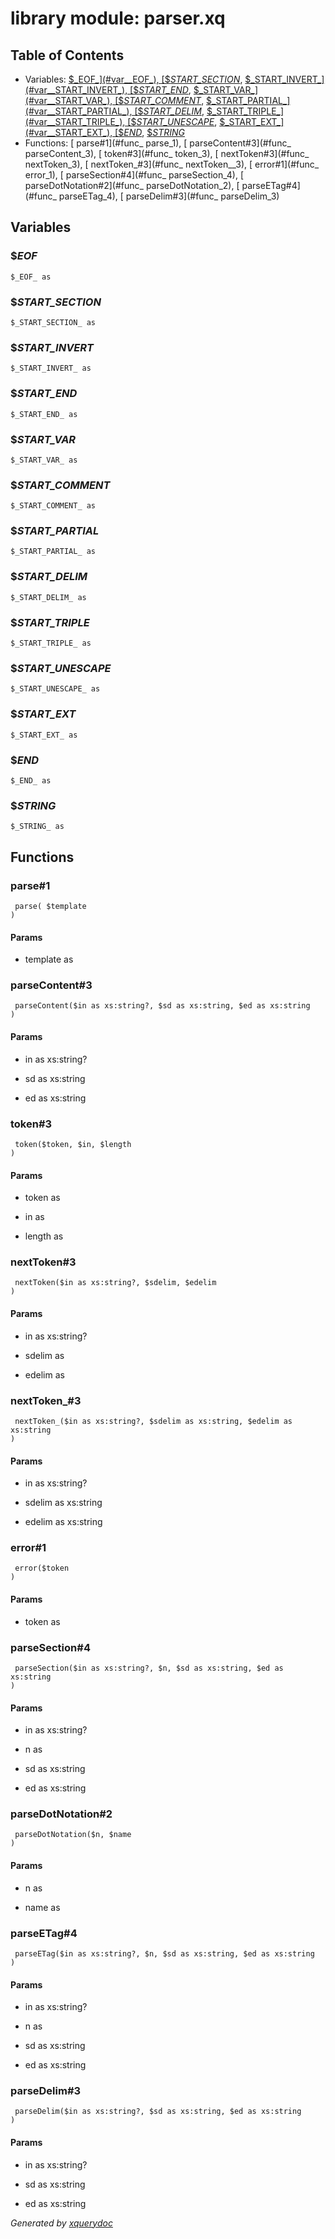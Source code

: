 # library module: parser.xq


## Table of Contents

* Variables: [$_EOF_](#var__EOF_), [$_START_SECTION_](#var__START_SECTION_), [$_START_INVERT_](#var__START_INVERT_), [$_START_END_](#var__START_END_), [$_START_VAR_](#var__START_VAR_), [$_START_COMMENT_](#var__START_COMMENT_), [$_START_PARTIAL_](#var__START_PARTIAL_), [$_START_DELIM_](#var__START_DELIM_), [$_START_TRIPLE_](#var__START_TRIPLE_), [$_START_UNESCAPE_](#var__START_UNESCAPE_), [$_START_EXT_](#var__START_EXT_), [$_END_](#var__END_), [$_STRING_](#var__STRING_)
* Functions: [ parse\#1](#func_ parse_1), [ parseContent\#3](#func_ parseContent_3), [ token\#3](#func_ token_3), [ nextToken\#3](#func_ nextToken_3), [ nextToken_\#3](#func_ nextToken__3), [ error\#1](#func_ error_1), [ parseSection\#4](#func_ parseSection_4), [ parseDotNotation\#2](#func_ parseDotNotation_2), [ parseETag\#4](#func_ parseETag_4), [ parseDelim\#3](#func_ parseDelim_3)


## Variables

### <a name="var__EOF_"/> $_EOF_
```xquery
$_EOF_ as 
```

### <a name="var__START_SECTION_"/> $_START_SECTION_
```xquery
$_START_SECTION_ as 
```

### <a name="var__START_INVERT_"/> $_START_INVERT_
```xquery
$_START_INVERT_ as 
```

### <a name="var__START_END_"/> $_START_END_
```xquery
$_START_END_ as 
```

### <a name="var__START_VAR_"/> $_START_VAR_
```xquery
$_START_VAR_ as 
```

### <a name="var__START_COMMENT_"/> $_START_COMMENT_
```xquery
$_START_COMMENT_ as 
```

### <a name="var__START_PARTIAL_"/> $_START_PARTIAL_
```xquery
$_START_PARTIAL_ as 
```

### <a name="var__START_DELIM_"/> $_START_DELIM_
```xquery
$_START_DELIM_ as 
```

### <a name="var__START_TRIPLE_"/> $_START_TRIPLE_
```xquery
$_START_TRIPLE_ as 
```

### <a name="var__START_UNESCAPE_"/> $_START_UNESCAPE_
```xquery
$_START_UNESCAPE_ as 
```

### <a name="var__START_EXT_"/> $_START_EXT_
```xquery
$_START_EXT_ as 
```

### <a name="var__END_"/> $_END_
```xquery
$_END_ as 
```

### <a name="var__STRING_"/> $_STRING_
```xquery
$_STRING_ as 
```



## Functions

### <a name="func_ parse_1"/>  parse\#1
```xquery
 parse( $template
)
```

#### Params

* template as 


### <a name="func_ parseContent_3"/>  parseContent\#3
```xquery
 parseContent($in as xs:string?, $sd as xs:string, $ed as xs:string
)
```

#### Params

* in as  xs:string?

* sd as  xs:string

* ed as  xs:string


### <a name="func_ token_3"/>  token\#3
```xquery
 token($token, $in, $length
)
```

#### Params

* token as 

* in as 

* length as 


### <a name="func_ nextToken_3"/>  nextToken\#3
```xquery
 nextToken($in as xs:string?, $sdelim, $edelim
)
```

#### Params

* in as  xs:string?

* sdelim as 

* edelim as 


### <a name="func_ nextToken__3"/>  nextToken_\#3
```xquery
 nextToken_($in as xs:string?, $sdelim as xs:string, $edelim as xs:string
)
```

#### Params

* in as  xs:string?

* sdelim as  xs:string

* edelim as  xs:string


### <a name="func_ error_1"/>  error\#1
```xquery
 error($token
)
```

#### Params

* token as 


### <a name="func_ parseSection_4"/>  parseSection\#4
```xquery
 parseSection($in as xs:string?, $n, $sd as xs:string, $ed as xs:string
)
```

#### Params

* in as  xs:string?

* n as 

* sd as  xs:string

* ed as  xs:string


### <a name="func_ parseDotNotation_2"/>  parseDotNotation\#2
```xquery
 parseDotNotation($n, $name
)
```

#### Params

* n as 

* name as 


### <a name="func_ parseETag_4"/>  parseETag\#4
```xquery
 parseETag($in as xs:string?, $n, $sd as xs:string, $ed as xs:string
)
```

#### Params

* in as  xs:string?

* n as 

* sd as  xs:string

* ed as  xs:string


### <a name="func_ parseDelim_3"/>  parseDelim\#3
```xquery
 parseDelim($in as xs:string?, $sd as xs:string, $ed as xs:string
)
```

#### Params

* in as  xs:string?

* sd as  xs:string

* ed as  xs:string






*Generated by [xquerydoc](https://github.com/xquery/xquerydoc)*
